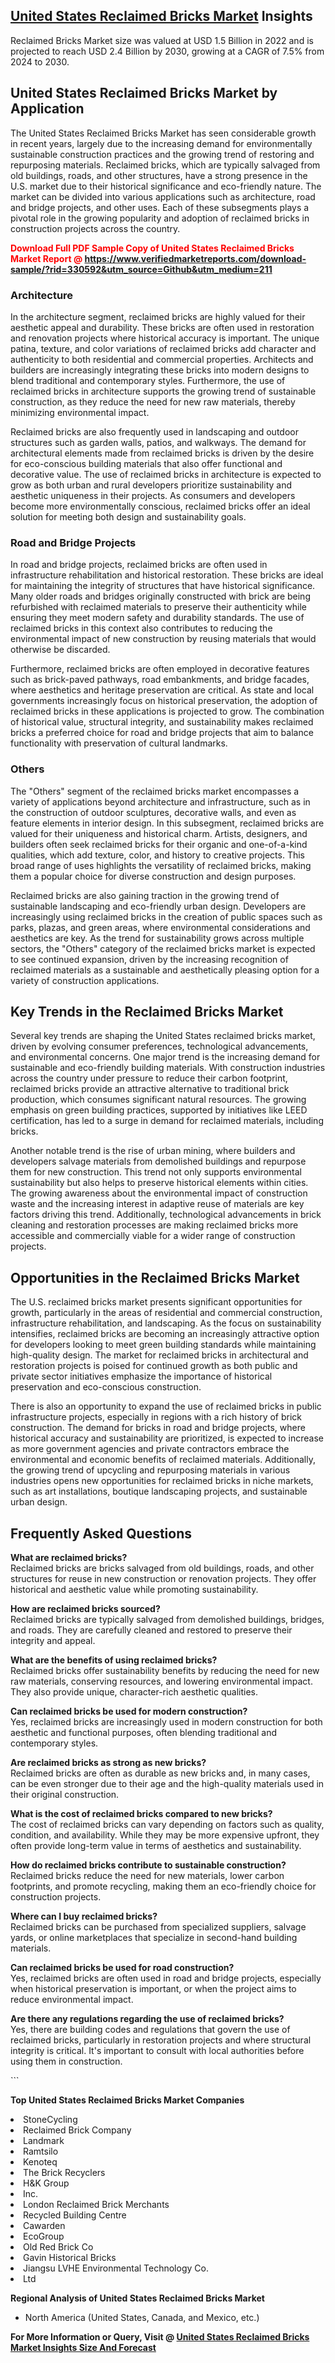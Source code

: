 <h2><a href="https://www.verifiedmarketreports.com/download-sample/?rid=330592&amp;utm_source=Github&amp;utm_medium=211" target="_blank">United States Reclaimed Bricks Market</a> Insights</h2><p>Reclaimed Bricks Market size was valued at USD 1.5 Billion in 2022 and is projected to reach USD 2.4 Billion by 2030, growing at a CAGR of 7.5% from 2024 to 2030.</p><p><h2>United States Reclaimed Bricks Market by Application</h2><p>The United States Reclaimed Bricks Market has seen considerable growth in recent years, largely due to the increasing demand for environmentally sustainable construction practices and the growing trend of restoring and repurposing materials. Reclaimed bricks, which are typically salvaged from old buildings, roads, and other structures, have a strong presence in the U.S. market due to their historical significance and eco-friendly nature. The market can be divided into various applications such as architecture, road and bridge projects, and other uses. Each of these subsegments plays a pivotal role in the growing popularity and adoption of reclaimed bricks in construction projects across the country. <strong><p><span class=""><span style="color: #ff0000;"><strong>Download Full PDF Sample Copy of United States Reclaimed Bricks Market Report</strong> @ </span><a href="https://www.verifiedmarketreports.com/download-sample/?rid=330592&amp;utm_source=Github&amp;utm_medium=211" target="_blank">https://www.verifiedmarketreports.com/download-sample/?rid=330592&amp;utm_source=Github&amp;utm_medium=211</a></span></p></strong></p><h3>Architecture</h3><p>In the architecture segment, reclaimed bricks are highly valued for their aesthetic appeal and durability. These bricks are often used in restoration and renovation projects where historical accuracy is important. The unique patina, texture, and color variations of reclaimed bricks add character and authenticity to both residential and commercial properties. Architects and builders are increasingly integrating these bricks into modern designs to blend traditional and contemporary styles. Furthermore, the use of reclaimed bricks in architecture supports the growing trend of sustainable construction, as they reduce the need for new raw materials, thereby minimizing environmental impact.</p><p>Reclaimed bricks are also frequently used in landscaping and outdoor structures such as garden walls, patios, and walkways. The demand for architectural elements made from reclaimed bricks is driven by the desire for eco-conscious building materials that also offer functional and decorative value. The use of reclaimed bricks in architecture is expected to grow as both urban and rural developers prioritize sustainability and aesthetic uniqueness in their projects. As consumers and developers become more environmentally conscious, reclaimed bricks offer an ideal solution for meeting both design and sustainability goals.</p><h3>Road and Bridge Projects</h3><p>In road and bridge projects, reclaimed bricks are often used in infrastructure rehabilitation and historical restoration. These bricks are ideal for maintaining the integrity of structures that have historical significance. Many older roads and bridges originally constructed with brick are being refurbished with reclaimed materials to preserve their authenticity while ensuring they meet modern safety and durability standards. The use of reclaimed bricks in this context also contributes to reducing the environmental impact of new construction by reusing materials that would otherwise be discarded.</p><p>Furthermore, reclaimed bricks are often employed in decorative features such as brick-paved pathways, road embankments, and bridge facades, where aesthetics and heritage preservation are critical. As state and local governments increasingly focus on historical preservation, the adoption of reclaimed bricks in these applications is projected to grow. The combination of historical value, structural integrity, and sustainability makes reclaimed bricks a preferred choice for road and bridge projects that aim to balance functionality with preservation of cultural landmarks.</p><h3>Others</h3><p>The "Others" segment of the reclaimed bricks market encompasses a variety of applications beyond architecture and infrastructure, such as in the construction of outdoor sculptures, decorative walls, and even as feature elements in interior design. In this subsegment, reclaimed bricks are valued for their uniqueness and historical charm. Artists, designers, and builders often seek reclaimed bricks for their organic and one-of-a-kind qualities, which add texture, color, and history to creative projects. This broad range of uses highlights the versatility of reclaimed bricks, making them a popular choice for diverse construction and design purposes.</p><p>Reclaimed bricks are also gaining traction in the growing trend of sustainable landscaping and eco-friendly urban design. Developers are increasingly using reclaimed bricks in the creation of public spaces such as parks, plazas, and green areas, where environmental considerations and aesthetics are key. As the trend for sustainability grows across multiple sectors, the "Others" category of the reclaimed bricks market is expected to see continued expansion, driven by the increasing recognition of reclaimed materials as a sustainable and aesthetically pleasing option for a variety of construction applications.</p><h2>Key Trends in the Reclaimed Bricks Market</h2><p>Several key trends are shaping the United States reclaimed bricks market, driven by evolving consumer preferences, technological advancements, and environmental concerns. One major trend is the increasing demand for sustainable and eco-friendly building materials. With construction industries across the country under pressure to reduce their carbon footprint, reclaimed bricks provide an attractive alternative to traditional brick production, which consumes significant natural resources. The growing emphasis on green building practices, supported by initiatives like LEED certification, has led to a surge in demand for reclaimed materials, including bricks.</p><p>Another notable trend is the rise of urban mining, where builders and developers salvage materials from demolished buildings and repurpose them for new construction. This trend not only supports environmental sustainability but also helps to preserve historical elements within cities. The growing awareness about the environmental impact of construction waste and the increasing interest in adaptive reuse of materials are key factors driving this trend. Additionally, technological advancements in brick cleaning and restoration processes are making reclaimed bricks more accessible and commercially viable for a wider range of construction projects.</p><h2>Opportunities in the Reclaimed Bricks Market</h2><p>The U.S. reclaimed bricks market presents significant opportunities for growth, particularly in the areas of residential and commercial construction, infrastructure rehabilitation, and landscaping. As the focus on sustainability intensifies, reclaimed bricks are becoming an increasingly attractive option for developers looking to meet green building standards while maintaining high-quality design. The market for reclaimed bricks in architectural and restoration projects is poised for continued growth as both public and private sector initiatives emphasize the importance of historical preservation and eco-conscious construction.</p><p>There is also an opportunity to expand the use of reclaimed bricks in public infrastructure projects, especially in regions with a rich history of brick construction. The demand for bricks in road and bridge projects, where historical accuracy and sustainability are prioritized, is expected to increase as more government agencies and private contractors embrace the environmental and economic benefits of reclaimed materials. Additionally, the growing trend of upcycling and repurposing materials in various industries opens new opportunities for reclaimed bricks in niche markets, such as art installations, boutique landscaping projects, and sustainable urban design.</p><h2>Frequently Asked Questions</h2><p><strong>What are reclaimed bricks?</strong><br>Reclaimed bricks are bricks salvaged from old buildings, roads, and other structures for reuse in new construction or renovation projects. They offer historical and aesthetic value while promoting sustainability.</p><p><strong>How are reclaimed bricks sourced?</strong><br>Reclaimed bricks are typically salvaged from demolished buildings, bridges, and roads. They are carefully cleaned and restored to preserve their integrity and appeal.</p><p><strong>What are the benefits of using reclaimed bricks?</strong><br>Reclaimed bricks offer sustainability benefits by reducing the need for new raw materials, conserving resources, and lowering environmental impact. They also provide unique, character-rich aesthetic qualities.</p><p><strong>Can reclaimed bricks be used for modern construction?</strong><br>Yes, reclaimed bricks are increasingly used in modern construction for both aesthetic and functional purposes, often blending traditional and contemporary styles.</p><p><strong>Are reclaimed bricks as strong as new bricks?</strong><br>Reclaimed bricks are often as durable as new bricks and, in many cases, can be even stronger due to their age and the high-quality materials used in their original construction.</p><p><strong>What is the cost of reclaimed bricks compared to new bricks?</strong><br>The cost of reclaimed bricks can vary depending on factors such as quality, condition, and availability. While they may be more expensive upfront, they often provide long-term value in terms of aesthetics and sustainability.</p><p><strong>How do reclaimed bricks contribute to sustainable construction?</strong><br>Reclaimed bricks reduce the need for new materials, lower carbon footprints, and promote recycling, making them an eco-friendly choice for construction projects.</p><p><strong>Where can I buy reclaimed bricks?</strong><br>Reclaimed bricks can be purchased from specialized suppliers, salvage yards, or online marketplaces that specialize in second-hand building materials.</p><p><strong>Can reclaimed bricks be used for road construction?</strong><br>Yes, reclaimed bricks are often used in road and bridge projects, especially when historical preservation is important, or when the project aims to reduce environmental impact.</p><p><strong>Are there any regulations regarding the use of reclaimed bricks?</strong><br>Yes, there are building codes and regulations that govern the use of reclaimed bricks, particularly in restoration projects and where structural integrity is critical. It's important to consult with local authorities before using them in construction.</p>```</p><p><strong>Top United States Reclaimed Bricks Market Companies</strong></p><div data-test-id=""><p><li>StoneCycling</li><li> Reclaimed Brick Company</li><li> Landmark</li><li> Ramtsilo</li><li> Kenoteq</li><li> The Brick Recyclers</li><li> H&K Group</li><li> Inc.</li><li> London Reclaimed Brick Merchants</li><li> Recycled Building Centre</li><li> Cawarden</li><li> EcoGroup</li><li> Old Red Brick Co</li><li> Gavin Historical Bricks</li><li> Jiangsu LVHE Environmental Technology Co.</li><li> Ltd</li></p><div><strong>Regional Analysis of&nbsp;United States Reclaimed Bricks Market</strong></div><ul><li dir="ltr"><p dir="ltr">North America&nbsp;(United States, Canada, and Mexico, etc.)</p></li></ul><p><strong>For More Information or Query, Visit @&nbsp;</strong><strong><a href="https://www.verifiedmarketreports.com/product/reclaimed-bricks-market/?utm_source=Github&amp;utm_medium=211" target="_blank">United States Reclaimed Bricks Market Insights Size And Forecast</a></strong></p></div>
